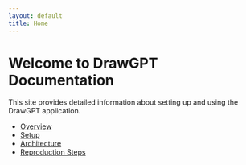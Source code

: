 ```yaml
---
layout: default
title: Home
---
```

# Welcome to DrawGPT Documentation
This site provides detailed information about setting up and using the DrawGPT application.
- [Overview](overview.html)
- [Setup](setup.html)
- [Architecture](architecture.html)
- [Reproduction Steps](reproduction.html)

